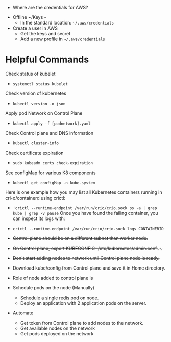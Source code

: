 * Where are the credentials for AWS?
- Offline ~/Keys -
    - In the standard location: `~/.aws/credentials`  
- Create a user in AWS
    - Get the keys and secret
    - Add a new profile in `~/.aws/credentials`
    

Helpful Commands
================    
    
Check status of kubelet
- ```systemctl status kubelet```

Check version of kubernetes
- ```kubectl version -o json```

Apply pod Network on Control Plane
- ```kubectl apply -f [podnetwork].yaml```

Check Control plane and DNS information
- ```kubectl cluster-info```

Check certificate expiration
- ```sudo kubeadm certs check-expiration```

See configMap for various K8 components
- ```kubectl get configMap -n kube-system```

Here is one example how you may list all Kubernetes containers running in cri-o/containerd using crictl:
- ```'crictl --runtime-endpoint /var/run/crio/crio.sock ps -a | grep kube | grep -v pause```
Once you have found the failing container, you can inspect its logs with:
- ```crictl --runtime-endpoint /var/run/crio/crio.sock logs CONTAINERID```
    
- ~~Control plane should be on a different subnet than worker node.~~
- ~~On Control plane, export KUBECONFIG=/etc/kubernetes/admin.conf~~~~
- ~~Don't start adding nodes to network until Control plane node is ready.~~
- ~~Download kube/config from Control plane and save it in Home directory.~~
- Role of node added to control plane is <empty>
- Schedule pods on the node (Manually)
    - Schedule a single redis pod on node. 
    - Deploy an application with 2 application pods on the server.
    
- Automate 
    - Get token from Control plane to add nodes to the network.
    - Get available nodes on the network
    - Get pods deployed on the network    